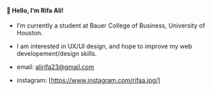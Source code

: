 #### :wave: **Hello, I’m Rifa Ali!**
- I’m currently a student at Bauer College of Business, University of Houston.
- I am interested in UX/UI design, and hope to improve my web developement/design skills.

- email: alirifa23@gmail.com
- instagram: [https://www.instagram.com/rifaa.jpg/]


<!---
alirifa/alirifa is a ✨ special ✨ repository because its `README.md` (this file) appears on your GitHub profile.
You can click the Preview link to take a look at your changes.
--->
